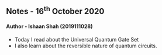 ## Notes - 16<sup>th</sup> October 2020

#### Author - Ishaan Shah (2019111028)

- Today I read about the Universal Quantum Gate Set
- I also learn about the reversible nature of quantum circuits.
